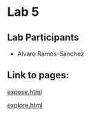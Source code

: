 # Lab 5

## Lab Participants 
+ Alvaro Ramos-Sanchez

## Link to pages: 

[expose.html](https://alvaroramos44.github.io/Lab5_Starter_Fork/expose.html)

[explore.html](https://alvaroramos44.github.io/Lab5_Starter_Fork/explore.html)